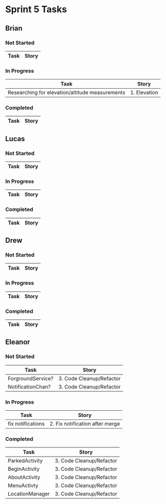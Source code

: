 # Sprint 5 Tasks

## Brian
### Not Started
| Task | Story |
| ---- | --- |
### In Progress
| Task | Story |
| ---- | --- |
| Researching for elevation/altitude measurements | 1. Elevation |
### Completed
| Task | Story |
| ---- | --- |

## Lucas
### Not Started
| Task | Story |
| ---- | --- |
### In Progress
| Task | Story |
| ---- | --- |
### Completed
| Task | Story |
| ---- | --- |

## Drew
### Not Started
| Task | Story |
| ---- | --- |
### In Progress
| Task | Story |
| ---- | --- |
### Completed
| Task | Story |
| ---- | --- |

## Eleanor
### Not Started
| Task | Story |
| ---- | --- |
| ForgroundService? | 3. Code Cleanup/Refactor |
| NotificationChan? | 3. Code Cleanup/Refactor |

### In Progress
| Task | Story 
| ---- | --- |
| fix notifications | 2. Fix notification after merge |

### Completed
| Task | Story |
| ---- | --- |
| ParkedActivity | 3. Code Cleanup/Refactor |
| BeginActivity | 3. Code Cleanup/Refactor |
| AboutActivity | 3. Code Cleanup/Refactor |
| MenuActivty | 3. Code Cleanup/Refactor |
| LocationManager | 3. Code Cleanup/Refactor |
